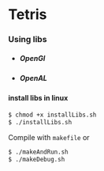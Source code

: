 # Tetris
### Using libs
- ##### OpenGl
- ##### OpenAL

#### install libs in linux
```sh
$ chmod +x installLibs.sh
$ ./installLibs.sh
```
Compile with `makefile` or
```sh
$ ./makeAndRun.sh
$ ./makeDebug.sh
```
